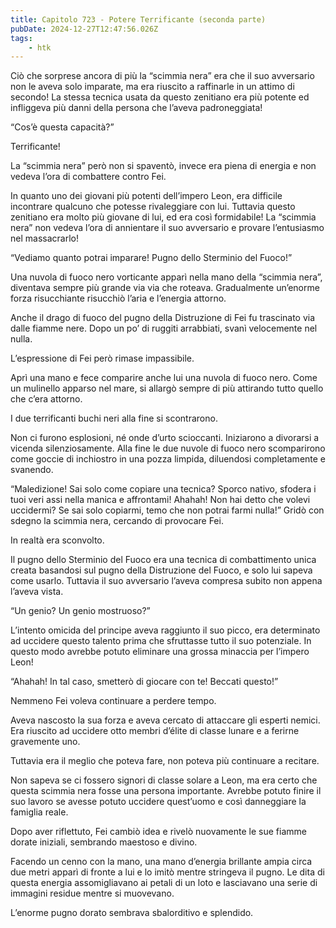 ```yaml
---
title: Capitolo 723 - Potere Terrificante (seconda parte)
pubDate: 2024-12-27T12:47:56.026Z
tags:
    - htk
---
```

Ciò che sorprese ancora di più la “scimmia nera” era che il suo avversario non le aveva solo imparate, ma era riuscito a raffinarle in un attimo di secondo! La stessa tecnica usata da questo zenitiano era più potente ed infliggeva più danni della persona che l’aveva padroneggiata!

“Cos’è questa capacità?”

Terrificante!

La “scimmia nera” però non si spaventò, invece era piena di energia e non vedeva l’ora di combattere contro Fei.

In quanto uno dei giovani più potenti dell’impero Leon, era difficile incontrare qualcuno che potesse rivaleggiare con lui. Tuttavia questo zenitiano era molto più giovane di lui, ed era così formidabile! La “scimmia nera” non vedeva l’ora di annientare il suo avversario e provare l’entusiasmo nel massacrarlo!

“Vediamo quanto potrai imparare! Pugno dello Sterminio del Fuoco!”

Una nuvola di fuoco nero vorticante apparì nella mano della “scimmia nera”, diventava sempre più grande via via che roteava. Gradualmente un’enorme forza risucchiante risucchiò l’aria e l’energia attorno.

Anche il drago di fuoco del pugno della Distruzione di Fei fu trascinato via dalle fiamme nere. Dopo un po’ di ruggiti arrabbiati, svanì velocemente nel nulla.

L’espressione di Fei però rimase impassibile.

Aprì una mano e fece comparire anche lui una nuvola di fuoco nero. Come un mulinello apparso nel mare, si allargò sempre di più attirando tutto quello che c’era attorno.

I due terrificanti buchi neri alla fine si scontrarono.

Non ci furono esplosioni, né onde d’urto scioccanti. Iniziarono a divorarsi a vicenda silenziosamente. Alla fine le due nuvole di fuoco nero scomparirono come goccie di inchiostro in una pozza limpida, diluendosi completamente e svanendo.

“Maledizione! Sai solo come copiare una tecnica? Sporco nativo, sfodera i tuoi veri assi nella manica e affrontami! Ahahah! Non hai detto che volevi uccidermi? Se sai solo copiarmi, temo che non potrai farmi nulla!” Gridò con sdegno la scimmia nera, cercando di provocare Fei.

In realtà era sconvolto.

Il pugno dello Sterminio del Fuoco era una tecnica di combattimento unica creata basandosi sul pugno della Distruzione del Fuoco, e solo lui sapeva come usarlo. Tuttavia il suo avversario l’aveva compresa subito non appena l’aveva vista.

“Un genio? Un genio mostruoso?”

L’intento omicida del principe aveva raggiunto il suo picco, era determinato ad uccidere questo talento prima che sfruttasse tutto il suo potenziale. In questo modo avrebbe potuto eliminare una grossa minaccia per l’impero Leon!

“Ahahah! In tal caso, smetterò di giocare con te! Beccati questo!”

Nemmeno Fei voleva continuare a perdere tempo.

Aveva nascosto la sua forza e aveva cercato di attaccare gli esperti nemici. Era riuscito ad uccidere otto membri d’élite di classe lunare e a ferirne gravemente uno.

Tuttavia era il meglio che poteva fare, non poteva più continuare a recitare.

Non sapeva se ci fossero signori di classe solare a Leon, ma era certo che questa scimmia nera fosse una persona importante. Avrebbe potuto finire il suo lavoro se avesse potuto uccidere quest’uomo e così danneggiare la famiglia reale.

Dopo aver riflettuto, Fei cambiò idea e rivelò nuovamente le sue fiamme dorate iniziali, sembrando maestoso e divino.

Facendo un cenno con la mano, una mano d’energia brillante ampia circa due metri apparì di fronte a lui e lo imitò mentre stringeva il pugno. Le dita di questa energia assomigliavano ai petali di un loto e lasciavano una serie di immagini residue mentre si muovevano.

L’enorme pugno dorato sembrava sbalorditivo e splendido.
